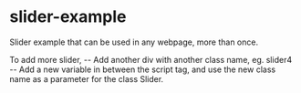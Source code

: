 # slider-example
Slider example that can be used in any webpage, more than once.

To add more slider,
  -- Add another div with another class name, eg. slider4
  -- Add a new variable in between the script tag, and use the new class name as a parameter for the class Slider.
